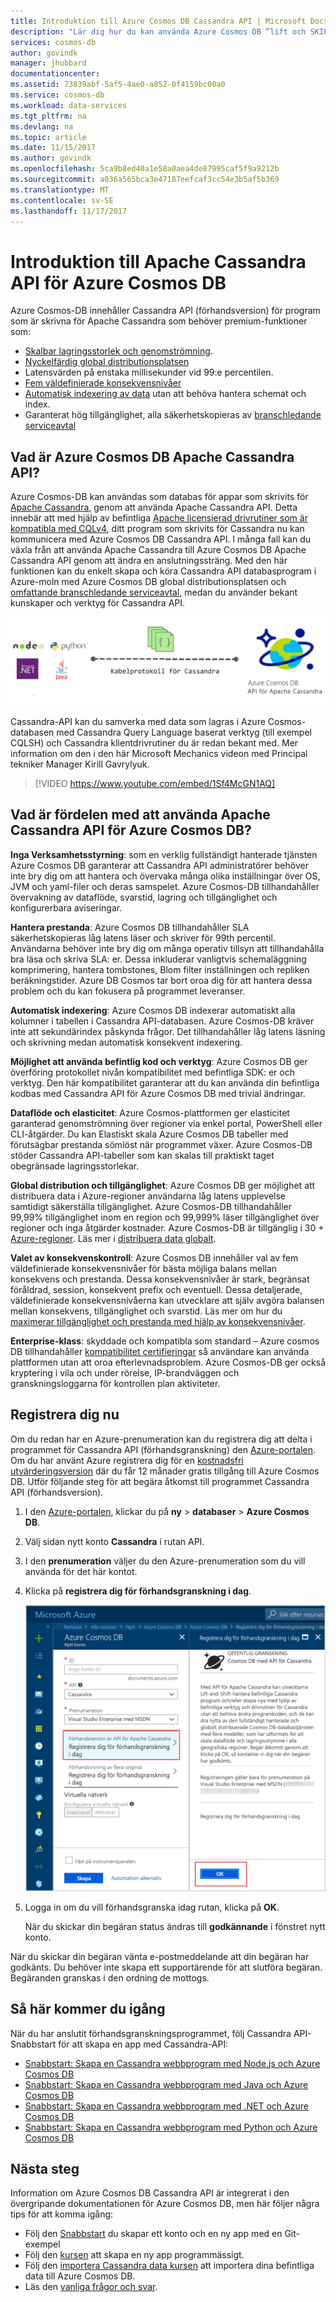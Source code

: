 ```yaml
---
title: Introduktion till Azure Cosmos DB Cassandra API | Microsoft Docs
description: "Lär dig hur du kan använda Azure Cosmos DB ”lift och SKIFT” befintliga program och skapa nya program med hjälp av Cassandra API med hjälp av Cassandra drivrutiner och CQL du är redan bekant med."
services: cosmos-db
author: govindk
manager: jhubbard
documentationcenter: 
ms.assetid: 73839abf-5af5-4ae0-a852-0f4159bc00a0
ms.service: cosmos-db
ms.workload: data-services
ms.tgt_pltfrm: na
ms.devlang: na
ms.topic: article
ms.date: 11/15/2017
ms.author: govindk
ms.openlocfilehash: 5ca9b8ed40a1e58a0aea4de87995caf5f9a9212b
ms.sourcegitcommit: a036a565bca3e47187eefcaf3cc54e3b5af5b369
ms.translationtype: MT
ms.contentlocale: sv-SE
ms.lasthandoff: 11/17/2017
---
```

# <a name="introduction-to-apache-cassandra-api-for-azure-cosmos-db"></a>Introduktion till Apache Cassandra API för Azure Cosmos DB

Azure Cosmos-DB innehåller Cassandra API (förhandsversion) för program som är skrivna för Apache Cassandra som behöver premium-funktioner som:

* [Skalbar lagringsstorlek och genomströmning](partition-data.md).
* [Nyckelfärdig global distributionsplatsen](distribute-data-globally.md)
* Latensvärden på enstaka millisekunder vid 99:e percentilen.
* [Fem väldefinierade konsekvensnivåer](consistency-levels.md)
* [Automatisk indexering av data](http://www.vldb.org/pvldb/vol8/p1668-shukla.pdf) utan att behöva hantera schemat och index. 
* Garanterat hög tillgänglighet, alla säkerhetskopieras av [branschledande serviceavtal](https://azure.microsoft.com/support/legal/sla/cosmos-db/)

## <a name="what-is-the-azure-cosmos-db-apache-cassandra-api"></a>Vad är Azure Cosmos DB Apache Cassandra API?

Azure Cosmos-DB kan användas som databas för appar som skrivits för [Apache Cassandra](https://cassandra.apache.org/), genom att använda Apache Cassandra API. Detta innebär att med hjälp av befintliga [Apache licensierad drivrutiner som är kompatibla med CQLv4](https://cassandra.apache.org/doc/latest/getting_started/drivers.html?highlight=driver), ditt program som skrivits för Cassandra nu kan kommunicera med Azure Cosmos DB Cassandra API. I många fall kan du växla från att använda Apache Cassandra till Azure Cosmos DB Apache Cassandra API genom att ändra en anslutningssträng. Med den här funktionen kan du enkelt skapa och köra Cassandra API databasprogram i Azure-moln med Azure Cosmos DB global distributionsplatsen och [omfattande branschledande serviceavtal](https://azure.microsoft.com/support/legal/sla/cosmos-db), medan du använder bekant kunskaper och verktyg för Cassandra API.

![Azure Cosmos DB Cassandra-API](./media/cassandra-introduction/cosmosdb-cassandra.png)

Cassandra-API kan du samverka med data som lagras i Azure Cosmos-databasen med Cassandra Query Language baserat verktyg (till exempel CQLSH) och Cassandra klientdrivrutiner du är redan bekant med. Mer information om den i den här Microsoft Mechanics videon med Principal tekniker Manager Kirill Gavrylyuk.

> [!VIDEO https://www.youtube.com/embed/1Sf4McGN1AQ]
>

## <a name="what-is-the-benefit-of-using-apache-cassandra-api-for-azure-cosmos-db"></a>Vad är fördelen med att använda Apache Cassandra API för Azure Cosmos DB?

**Inga Verksamhetsstyrning**: som en verklig fullständigt hanterade tjänsten Azure Cosmos DB garanterar att Cassandra API administratörer behöver inte bry dig om att hantera och övervaka många olika inställningar över OS, JVM och yaml-filer och deras samspelet. Azure Cosmos-DB tillhandahåller övervakning av dataflöde, svarstid, lagring och tillgänglighet och konfigurerbara aviseringar. 

**Hantera prestanda**: Azure Cosmos DB tillhandahåller SLA säkerhetskopieras låg latens läser och skriver för 99th percentil. Användarna behöver inte bry dig om många operativ tillsyn att tillhandahålla bra läsa och skriva SLA: er. Dessa inkluderar vanligtvis schemaläggning komprimering, hantera tombstones, Blom filter inställningen och repliken beräkningstider. Azure DB Cosmos tar bort oroa dig för att hantera dessa problem och du kan fokusera på programmet leveranser.

**Automatisk indexering**: Azure Cosmos DB indexerar automatiskt alla kolumner i tabellen i Cassandra API-databasen. Azure Cosmos-DB kräver inte att sekundärindex påskynda frågor. Det tillhandahåller låg latens läsning och skrivning medan automatisk konsekvent indexering. 

**Möjlighet att använda befintlig kod och verktyg**: Azure Cosmos DB ger överföring protokollet nivån kompatibilitet med befintliga SDK: er och verktyg. Den här kompatibilitet garanterar att du kan använda din befintliga kodbas med Cassandra API för Azure Cosmos DB med trivial ändringar.

**Dataflöde och elasticitet**: Azure Cosmos-plattformen ger elasticitet garanterad genomströmning över regioner via enkel portal, PowerShell eller CLI-åtgärder. Du kan Elastiskt skala Azure Cosmos DB tabeller med förutsägbar prestanda sömlöst när programmet växer. Azure Cosmos-DB stöder Cassandra API-tabeller som kan skalas till praktiskt taget obegränsade lagringsstorlekar. 

**Global distribution och tillgänglighet**: Azure Cosmos DB ger möjlighet att distribuera data i Azure-regioner användarna låg latens upplevelse samtidigt säkerställa tillgänglighet. Azure Cosmos-DB tillhandahåller 99,99% tillgänglighet inom en region och 99,999% läser tillgänglighet över regioner och inga åtgärder kostnader. Azure Cosmos-DB är tillgänglig i 30 + [Azure-regioner](https://azure.microsoft.com/regions/services/). Läs mer i [distribuera data globalt](distribute-data-globally.md). 

**Valet av konsekvenskontroll**: Azure Cosmos DB innehåller val av fem väldefinierade konsekvensnivåer för bästa möjliga balans mellan konsekvens och prestanda. Dessa konsekvensnivåer är stark, begränsat föråldrad, session, konsekvent prefix och eventuell. Dessa detaljerade, väldefinierade konsekvensnivåerna kan utvecklare att själv avgöra balansen mellan konsekvens, tillgänglighet och svarstid. Läs mer om hur du [maximerar tillgänglighet och prestanda med hjälp av konsekvensnivåer](consistency-levels.md). 

**Enterprise-klass**: skyddade och kompatibla som standard – Azure cosmos DB tillhandahåller [kompatibilitet certifieringar](https://www.microsoft.com/trustcenter) så användare kan använda plattformen utan att oroa efterlevnadsproblem. Azure Cosmos-DB ger också kryptering i vila och under rörelse, IP-brandväggen och granskningsloggarna för kontrollen plan aktiviteter.  

<a id="sign-up-now"></a>
## <a name="sign-up-now"></a>Registrera dig nu 

Om du redan har en Azure-prenumeration kan du registrera dig att delta i programmet för Cassandra API (förhandsgranskning) den [Azure-portalen](https://aka.ms/cosmosdb-cassandra-signup).  Om du har använt Azure registrera dig för en [kostnadsfri utvärderingsversion](https://azure.microsoft.com/free) där du får 12 månader gratis tillgång till Azure Cosmos DB. Utför följande steg för att begära åtkomst till programmet Cassandra API (förhandsversion).

1. I den [Azure-portalen](https://portal.azure.com), klickar du på **ny** > **databaser** > **Azure Cosmos DB**. 

2. Välj sidan nytt konto **Cassandra** i rutan API. 

3. I den **prenumeration** väljer du den Azure-prenumeration som du vill använda för det här kontot.

4. Klicka på **registrera dig för förhandsgranskning i dag**.

    ![Azure Cosmos DB Cassandra-API](./media/cassandra-introduction/cassandra-sign-up.png)

3. Logga in om du vill förhandsgranska idag rutan, klicka på **OK**. 

    När du skickar din begäran status ändras till **godkännande** i fönstret nytt konto. 

När du skickar din begäran vänta e-postmeddelande att din begäran har godkänts. Du behöver inte skapa ett supportärende för att slutföra begäran. Begäranden granskas i den ordning de mottogs. 

## <a name="how-to-get-started"></a>Så här kommer du igång
När du har anslutit förhandsgranskningsprogrammet, följ Cassandra API-Snabbstart för att skapa en app med Cassandra-API:

* [Snabbstart: Skapa en Cassandra webbprogram med Node.js och Azure Cosmos DB](create-cassandra-nodejs.md)
* [Snabbstart: Skapa en Cassandra webbprogram med Java och Azure Cosmos DB](create-cassandra-java.md)
* [Snabbstart: Skapa en Cassandra webbprogram med .NET och Azure Cosmos DB](create-cassandra-dotnet.md)
* [Snabbstart: Skapa en Cassandra webbprogram med Python och Azure Cosmos DB](create-cassandra-python.md)

## <a name="next-steps"></a>Nästa steg

Information om Azure Cosmos DB Cassandra API är integrerat i den övergripande dokumentationen för Azure Cosmos DB, men här följer några tips för att komma igång:

* Följ den [Snabbstart](create-cassandra-nodejs.md) du skapar ett konto och en ny app med en Git-exempel
* Följ den [kursen](tutorial-develop-cassandra-java.md) att skapa en ny app programmässigt.
* Följ den [importera Cassandra data kursen](cassandra-import-data.md) att importera dina befintliga data till Azure Cosmos DB.
* Läs den [vanliga frågor och svar](faq.md#cassandra).
